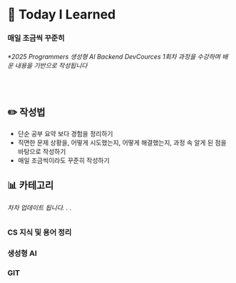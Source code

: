 # 📅 Today I Learned

### 매일 조금씩 꾸준히

###### \*2025 Programmers 생성형 AI Backend DevCources 1회차 과정을 수강하며 배운 내용을 기반으로 작성됩니다

<br>

## ✏️ 작성법

- 단순 공부 요약 보다 경험을 정리하기
- 직면한 문제 상황을, 어떻게 시도했는지, 어떻게 해결했는지, 과정 속 알게 된 점을 바탕으로 작성하기
- 매일 조금씩이라도 꾸준히 작성하기


## 📊 카테고리
###### 차차 업데이트 됩니다. . .

### CS 지식 및 용어 정리
### 생성형 AI
### GIT
